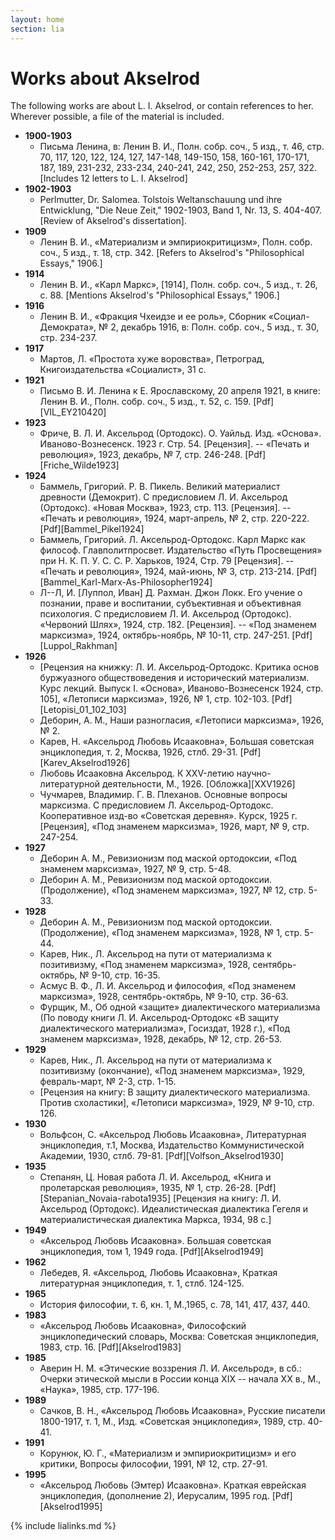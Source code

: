 ```yaml
---
layout: home
section: lia
---
```


# Works about Akselrod

The following works are about L. I. Akselrod, or contain references to her.
Wherever possible, a file of the material is included.

- **1900-1903**
  - Письма Ленина, в: Ленин В. И., Полн. собр. соч., 5 изд., т. 46, стр. 70, 117, 120, 122, 124, 127, 147-148, 149-150, 158, 160-161, 170-171, 187, 189, 231-232, 233-234, 240-241, 242, 250, 252-253, 257, 322. [Includes 12 letters to L. I. Akselrod]
- **1902-1903**
  - Perlmutter, Dr. Salomea. Tolstois Weltanschauung und ihre Entwicklung, &quot;Die Neue Zeit,&quot; 1902-1903, Band 1, Nr. 13, S. 404-407. [Review of Akselrod's dissertation].
- **1909**
  - Ленин В. И., «Материализм и эмпириокритицизм», Полн. собр. соч., 5 изд., т. 18, стр. 342. [Refers to Akselrod's &quot;Philosophical Essays,&quot; 1906.]
- **1914**
  - Ленин В. И., «Карл Маркс», [1914], Полн. собр. соч., 5 изд., т. 26, с. 88. [Mentions Akselrod's &quot;Philosophical Essays,&quot; 1906.]
- **1916**
  - Ленин В. И., «Фракция Чхеидзе и ее роль», Сборник «Социал-Демократа», № 2, декабрь 1916, в: Полн. собр. соч., 5 изд., т. 30, стр. 234-237.
- **1917**
  - Мартов, Л. «Простота хуже воровства», Петроград, Книгоиздательства «Социалист», 31 с.
- **1921**
  - Письмо В. И. Ленина к Е. Ярославскому, 20 апреля 1921, в книге: Ленин В. И., Полн. собр. соч., 5 изд., т. 52, с. 159. [Pdf][VIL_EY210420]
- **1923**
  - Фриче, В. Л. И. Аксельрод (Ортодокс). О. Уайльд. Изд. «Основа». Иваново-Вознесенск. 1923 г. Стр. 54. [Рецензия]. -- «Печать и революция», 1923, декабрь, № 7, стр. 246-248.  [Pdf][Friche_Wilde1923]
- **1924**
  - Баммель, Григорий. Р. В. Пикель. Великий материалист древности (Демокрит). С предисловием Л. И. Аксельрод (Ортодокс). «Новая Москва», 1923, стр. 113. [Рецензия]. -- «Печать и революция», 1924, март-апрель, № 2, стр. 220-222. [Pdf][Bammel_Pikel1924]
  - Баммель, Григорий. Л. Аксельрод-Ортодокс. Карл Маркс как философ. Главполитпросвет. Издательство «Путь Просвещения» при Н. К. П. У. С. С. Р. Харьков, 1924, Стр. 79 [Рецензия]. -- «Печать и революция», 1924, май-июнь, № 3, стр. 213-214. [Pdf][Bammel_Karl-Marx-As-Philosopher1924]
  - Л--Л, И. [Луппол, Иван] Д. Рахман. Джон Локк. Его учение о познании, праве и воспитании, субъективная и объективная психология. С предисловием Л. И. Аксельрод (Ортодокс). «Червоний Шлях», 1924, стр. 182. [Рецензия]. -- «Под знаменем марксизма», 1924, октябрь-ноябрь, № 10-11, стр. 247-251.  [Pdf][Luppol_Rakhman]
- **1926**
  - [Рецензия на книжку: Л. И. Аксельрод-Ортодокс. Критика основ буржуазного обществоведения и исторический материализм. Курс лекций. Выпуск I. «Основа», Иваново-Вознесенск 1924,   стр. 105], «Летописи марксизма», 1926, № 1, стр. 102-103. [Pdf][Letopisi_01_102_103]
  - Деборин, А. М., Наши разногласия, «Летописи марксизма», 1926, № 2.
  - Карев, Н. «Аксельрод Любовь Исааковна», Большая советская энциклопедия, т. 2, Москва, 1926, стлб. 29-31. [Pdf][Karev_Akselrod1926]
  - Любовь Исааковна Аксельрод. К XXV-летию научно-литературной деятельности, М., 1926. [Обложка][XXV1926]
  - Чучмарев, Владимир. Г. В. Плеханов. Основные вопросы марксизма. С предисловием Л. Аксельрод-Ортодокс. Кооперативное изд-во «Советская деревня». Курск, 1925 г. [Рецензия], «Под знаменем марксизма», 1926, март, № 9, стр. 247-254.
- **1927**
  - Деборин А. М., Ревизионизм под маской ортодоксии, «Под знаменем марксизма», 1927, № 9, стр. 5-48.
  - Деборин А. М., Ревизионизм под маской ортодоксии. (Продолжение), «Под знаменем марксизма», 1927, № 12, стр. 5-33.
- **1928**
  - Деборин А. М., Ревизионизм под маской ортодоксии. (Продолжение), «Под знаменем марксизма», 1928, № 1, стр. 5-44.
  - Карев, Ник., Л. Аксельрод на пути от материализма к позитивизму, «Под знаменем марксизма», 1928, сентябрь-октябрь, № 9-10, стр. 16-35.
  - Асмус В. Ф., Л. И. Аксельрод и философия, «Под знаменем марксизма», 1928, сентябрь-октябрь, № 9-10, стр. 36-63.
  - Фурщик, М., Об одной «защите» диалектического материализма (По поводу книги Л. И. Аксельрод-Ортодокс «В защиту диалектического материализма», Госиздат, 1928 г.), «Под знаменем марксизма», 1928, декабрь, № 12, стр. 26-53.
- **1929**
  - Карев, Ник., Л. Аксельрод на пути от материализма к позитивизму (окончание), «Под знаменем марксизма», 1929, февраль-март, № 2-3, стр. 1-15.
  - [Рецензия на книгу: В защиту диалектического материализма. Против схоластики], «Летописи марксизма», 1929, № 9-10, стр. 126.
- **1930**
  - Вольфсон, С. «Аксельрод Любовь Исааковна», Литературная энциклопедия, т.1, Москва, Издательство Коммунистической Академии, 1930, стлб. 79-81.  [Pdf][Volfson_Akselrod1930]
- **1935**
  - Степанян, Ц. Новая работа Л. И. Аксельрод, «Книга и пролетарская революция», 1935, № 1, стр. 26-28. [Pdf][Stepanian_Novaia-rabota1935] [Рецензия на книгу: Л. И. Аксельрод (Ортодокс). Идеалистическая диалектика Гегеля и материалистическая диалектика Маркса, 1934, 98 с.]
- **1949**
  - «Аксельрод Любовь Исааковна». Большая советская энциклопедия, том 1, 1949 года. [Pdf][Akselrod1949]
- **1962**
  - Лебедев, Я. «Аксельрод, Любовь Исааковна», Краткая литературная энциклопедия, т. 1, стлб. 124-125.
- **1965**
  - История философии, т. 6, кн. 1, М.,1965, с. 78, 141, 417, 437, 440.
- **1983**
  - «Аксельрод Любовь Исааковна», Философский энциклопедический словарь, Москва: Советская энциклопедия, 1983, стр. 16. [Pdf][Akselrod1983]
- **1985**
  - Аверин Н. М. «Этические воззрения Л. И. Аксельрод», в сб.: Очерки этической мысли в России конца XIX -- начала ХХ в., М., «Наука», 1985, стр. 177-196.
- **1989**
  - Сачков, В. Н., «Аксельрод Любовь Исааковна», Русские писатели 1800-1917, т. 1, М., Изд. «Советская энциклопедия», 1989, стр. 40-41.
- **1991**
  - Корунюк, Ю. Г., «Материализм и эмпириокритицизм» и его критики, Вопросы философии, 1991, № 12, стр. 27-91.
- **1995**
  - «Аксельрод Любовь (Эмтер) Исааковна». Краткая еврейская энциклопедия, (дополнение 2), Иерусалим, 1995 год. [Pdf][Akselrod1995]

{% include lialinks.md %}
